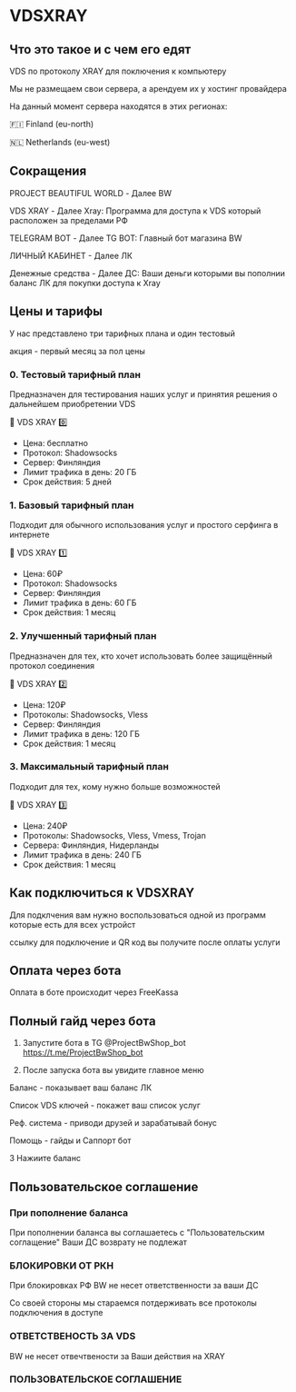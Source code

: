 # VDSXRAY
## Что это такое и с чем его едят

VDS по протоколу XRAY для поключения к компьютеру

Мы не размещаем свои сервера, а арендуем их у
хостинг провайдера 

На данный момент сервера находятся в этих регионах:

🇫🇮 Finland (eu-north)

🇳🇱 Netherlands (eu-west)



## Сокращения

PROJECT BEAUTIFUL WORLD - Далее BW

VDS XRAY - Далее Xray: Программа для доступа 
к VDS который расположен за пределами РФ

TELEGRAM BOT - Далее TG BOT: Главный бот магазина BW

ЛИЧНЫЙ КАБИНЕТ - Далее ЛК

Денежные средства - Далее ДС: Ваши деньги которыми
вы пополнии баланс ЛК для покупки доступа к Xray

## Цены и тарифы
У нас представлено три тарифных плана и один тестовый

акция - первый месяц за пол цены

### 0. Тестовый тарифный план
Предназначен для тестирования наших услуг и принятия решения о дальнейшем приобретении VDS

🛜 VDS XRAY 0️⃣

- Цена: бесплатно
- Протокол: Shadowsocks
- Сервер: Финляндия
- Лимит трафика в день: 20 ГБ
- Срок действия: 5 дней

### 1. Базовый тарифный план
Подходит для обычного использования услуг и простого серфинга в интернете

🛜 VDS XRAY 1️⃣

- Цена: 60₽
- Протокол: Shadowsocks
- Сервер: Финляндия
- Лимит трафика в день: 60 ГБ
- Срок действия: 1 месяц

### 2. Улучшенный тарифный план
Предназначен для тех, кто хочет использовать более защищённый протокол соединения

🛜 VDS XRAY 2️⃣

- Цена: 120₽
- Протоколы: Shadowsocks, Vless
- Сервер: Финляндия
- Лимит трафика в день: 120 ГБ
- Срок действия: 1 месяц

### 3. Максимальный тарифный план
Подходит для тех, кому нужно больше возможностей

🛜 VDS XRAY 3️⃣

- Цена: 240₽
- Протоколы: Shadowsocks, Vless, Vmess, Trojan
- Сервера: Финляндия, Нидерланды
- Лимит трафика в день: 240 ГБ
- Срок действия: 1 месяц

## Как подключиться к VDSXRAY

Для подклчения вам нужно воспользоваться одной из
программ которые есть для всех устройст

ссылку для подключение и QR код вы получите после 
оплаты услуги

## Оплата через бота

Оплата в боте происходит через FreeKassa

## Полный гайд через бота

1. Запустите бота в TG @ProjectBwShop_bot
https://t.me/ProjectBwShop_bot

2. После запуска бота вы увидите главное меню

Баланс - показывает ваш баланс ЛК

Список VDS ключей - покажет ваш список услуг

Реф. система - приводи друзей и зарабатывай бонус 

Помощь - гайды и Саппорт бот

3 Нажиите баланс


## Пользовательское соглашение 

### При пополнение баланса 

При пополнении баланса вы соглашаетесь с "Пользовательским соглащение"
Ваши ДС возврату не подлежат

### БЛОКИРОВКИ ОТ РКН

При блокировках РФ BW не несет ответственности
за ваши ДС

Со своей стороны мы стараемся потдерживать все 
протоколы подключения в доступе

### ОТВЕТСТВЕНОСТЬ ЗА VDS

BW не несет отвечтвености за Ваши действия на XRAY


### ПОЛЬЗОВАТЕЛЬСКОЕ СОГЛАШЕНИЕ
